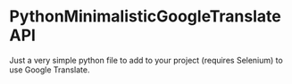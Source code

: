 # PythonMinimalisticGoogleTranslateAPI
Just a very simple python file to add to your project (requires Selenium) to use Google Translate.
